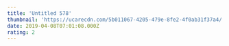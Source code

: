 ```yaml
---
title: 'Untitled 578'
thumbnail: 'https://ucarecdn.com/5b011067-4205-479e-8fe2-4f0ab31f37a4/'
date: 2019-04-08T07:01:08.000Z
rating: 2
---
```

